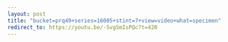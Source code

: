 ```yaml
---
layout: post
title: "bucket=prq49+series=16005+stint=7+view=video+what=specimen"
redirect_to: https://youtu.be/-SvgSmIsPQc?t=420
---
```

